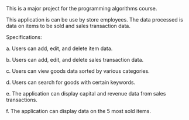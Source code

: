 This is a major project for the programming algorithms course.

This application is can be use by store employees. The data processed is data on items to be sold and sales transaction data.

Specifications:

a. Users can add, edit, and delete item data.

b. Users can add, edit, and delete sales transaction data.

c. Users can view goods data sorted by various categories.

d. Users can search for goods with certain keywords.

e. The application can display capital and revenue data from sales transactions.

f. The application can display data on the 5 most sold items.

